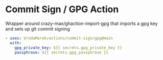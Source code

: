 # Commit Sign / GPG Action

Wrapper around crazy-max/ghaction-import-gpg that imports a gpg key and sets up git commit signing

```yaml
- uses: UrodaMarek/actions/commit-sign/gpg@main
  with:
    gpg_private_key: ${{ secrets.gpg_private_key }}
    passphrase: ${{ secrets.gpg_passphrase }}
```
